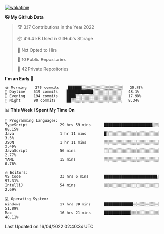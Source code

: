 [![wakatime](https://wakatime.com/badge/user/3197b83e-6378-4139-a5bf-c32f17f5324e.svg "Since August 16 2020")](https://wakatime.com/@3197b83e-6378-4139-a5bf-c32f17f5324e)
<!--START_SECTION:waka-->
**🐱 My GitHub Data** 

> 🏆 327 Contributions in the Year 2022
 > 
> 📦 416.4 kB Used in GitHub's Storage 
 > 
> 🚫 Not Opted to Hire
 > 
> 📜 16 Public Repositories 
 > 
> 🔑 42 Private Repositories  
 > 
**I'm an Early 🐤** 

```text
🌞 Morning    276 commits    ██████░░░░░░░░░░░░░░░░░░░   25.58% 
🌆 Daytime    519 commits    ████████████░░░░░░░░░░░░░   48.1% 
🌃 Evening    194 commits    ████░░░░░░░░░░░░░░░░░░░░░   17.98% 
🌙 Night      90 commits     ██░░░░░░░░░░░░░░░░░░░░░░░   8.34%

```


📊 **This Week I Spent My Time On** 

```text
💬 Programming Languages: 
TypeScript               29 hrs 59 mins      ██████████████████████░░░   88.15% 
Java                     1 hr 11 mins        █░░░░░░░░░░░░░░░░░░░░░░░░   3.5% 
JSON                     1 hr 11 mins        ░░░░░░░░░░░░░░░░░░░░░░░░░   3.49% 
JavaScript               56 mins             ░░░░░░░░░░░░░░░░░░░░░░░░░   2.77% 
YAML                     15 mins             ░░░░░░░░░░░░░░░░░░░░░░░░░   0.76%

🔥 Editors: 
VS Code                  33 hrs 6 mins       ████████████████████████░   97.31% 
IntelliJ                 54 mins             ░░░░░░░░░░░░░░░░░░░░░░░░░   2.69%

💻 Operating System: 
Windows                  17 hrs 39 mins      █████████████░░░░░░░░░░░░   51.89% 
Mac                      16 hrs 21 mins      ████████████░░░░░░░░░░░░░   48.11%

```


 Last Updated on 16/04/2022 02:40:34 UTC
<!--END_SECTION:waka-->

